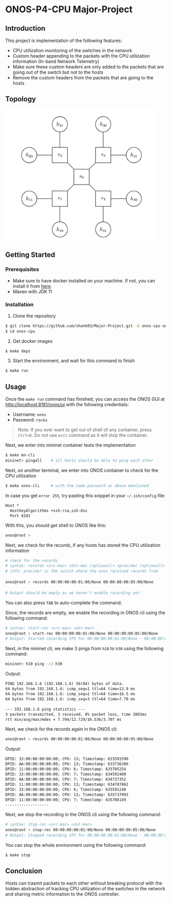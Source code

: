 # ONOS-P4-CPU Major-Project

## Introduction

This project is implementation of the following features:
- CPU utilization monitoring of the switches in the network
- Custom header appending to the packets with the CPU utilization information (In-band Network Telemetry)
- Make sure these custom headers are only added to the packets that are going out of the switch but not to the hosts
- Remove the custom headers from the packets that are going to the hosts

## Topology

![Topology](image.jpg)

## Getting Started

### Prerequisites
- Make sure to have docker installed on your machine. If not, you can install it from [here](https://docs.docker.com/get-docker/).
- Maven with JDK 11

### Installation
1. Clone the repository
```bash
$ git clone https://github.com/shank03/Major-Project.git -b onos-cpu onos-cpu
$ cd onos-cpu
```

2. Get docker images
```bash
$ make deps
```

3. Start the environment, and wait for this command to finish
```bash
$ make run
```

## Usage

Once the `make run` command has finished, you can access the ONOS GUI at [http://localhost:8181/onos/ui](http://localhost:8181/onos/ui) with the following credentials:
- Username: `onos`
- Password: `rocks`

> Note: If you ever want to get out of shell of any container, press `Ctrl+D`. Do not
> use `exit` command as it will stop the container.

Next, we enter into mininet container tests the implementation
```bash
$ make mn-cli
mininet> pingall    # all hosts should be able to ping each other
```

Next, on another terminal, we enter into ONOS container to check for the CPU utilization
```bash
$ make onos-cli     # with the same password as above mentioned
```
In case you get `error 255`, try pasting this snippet in your `~/.ssh/config` file:
```properties
Host *
  HostkeyAlgorithms +ssh-rsa,ssh-dss
  Port 8101
```
With this, you should get shell to ONOS like this:
```bash
onos@root >
```

Next, we check for the records, if any hosts has stored the CPU utilization information
```bash
# check for the records
# syntax: records <src-mac> <dst-mac (optional)> <provider (optional)>
# info: provider is the switch where the onos received records from

onos@root > records 00:00:00:00:01:00/None 00:00:00:00:05:00/None

# Output should be empty as we haven't enable recording yet.
```
You can also press `TAB` to auto-complete the command.

Since, the records are empty, we enable the recording in ONOS cli using the following command:
```bash
# syntax: start-rec <src-mac> <dst-mac>
onos@root > start-rec 00:00:00:00:01:00/None 00:00:00:00:05:00/None
# Output: Started recording CPU for 00:00:00:00:01:00/None - 00:00:00:00:05:00/None
```

Next, in the mininet cli, we make 3 pings from `h10` to `h30` using the following command:
```bash
mininet> h10 ping -c3 h30
```
Output:
```
PING 192.168.1.6 (192.168.1.6) 56(84) bytes of data.
64 bytes from 192.168.1.6: icmp_seq=1 ttl=64 time=13.9 ms
64 bytes from 192.168.1.6: icmp_seq=2 ttl=64 time=16.5 ms
64 bytes from 192.168.1.6: icmp_seq=3 ttl=64 time=7.70 ms

--- 192.168.1.6 ping statistics ---
3 packets transmitted, 3 received, 0% packet loss, time 2003ms
rtt min/avg/max/mdev = 7.704/12.729/16.536/3.707 ms
```

Next, we check for the records again in the ONOS cli:
```bash
onos@root > records 00:00:00:00:01:00/None 00:00:00:00:05:00/None
```
Output:
```
DPID: 33:00:00:00:00:00; CPU: 13; Timestamp: 633591590
DPID: AA:00:00:00:00:00; CPU: 13; Timestamp: 633736386
DPID: 11:00:00:00:00:00; CPU: 6; Timestamp: 633705254
DPID: 33:00:00:00:00:00; CPU: 7; Timestamp: 634592480
DPID: AA:00:00:00:00:00; CPU: 7; Timestamp: 634737352
DPID: 11:00:00:00:00:00; CPU: 13; Timestamp: 634707062
DPID: 33:00:00:00:00:00; CPU: 6; Timestamp: 635591240
DPID: AA:00:00:00:00:00; CPU: 13; Timestamp: 635737993
DPID: 11:00:00:00:00:00; CPU: 7; Timestamp: 635708149
-------------------
```

Next, we stop the recording in the ONOS cli using the following command:
```bash
# syntax: stop-rec <src-mac> <dst-mac>
onos@root > stop-rec 00:00:00:00:01:00/None 00:00:00:00:05:00/None
# Output: Stopped recording CPU for 00:00:00:00:01:00/None - 00:00:00:00:05:00/None
```

You can stop the whole environment using the following command:
```bash
$ make stop
```

## Conclusion

Hosts can trasmit packets to each other without breaking protocol with the hidden abstraction of tracking CPU utilization of the switches in the network and sharing 
metric information to the ONOS controller.
